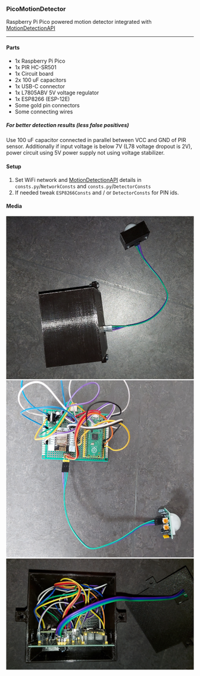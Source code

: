 ### PicoMotionDetector

Raspberry Pi Pico powered motion detector integrated with [MotionDetectionAPI](https://github.com/TheZodiaCC/MotionDetectionAPI)

---

#### Parts
- 1x Raspberry Pi Pico
- 1x PIR HC-SR501
- 1x Circuit board
- 2x 100 uF capacitors
- 1x USB-C connector
- 1x L7805ABV 5V voltage regulator
- 1x ESP8266 (ESP-12E)
- Some gold pin connectors
- Some connecting wires

##### For better detection results (less false positives) 
Use 100 uF capacitor connected in parallel between VCC and GND of PIR sensor.
Additionally if input voltage is below 7V (L78 voltage dropout is 2V), power circuit using 5V power supply not using voltage stabilizer.

#### Setup
1. Set WiFi network and [MotionDetectionAPI](https://github.com/TheZodiaCC/MotionDetectionAPI) details in `consts.py`/`NetworkConsts` and `consts.py`/`DetectorConsts`
2. If needed tweak `ESP8266Consts` and / or `DetectorConsts` for PIN ids.

#### Media
![picomotiondetector_1](https://github.com/TheZodiaCC/PicoMotionDetector/blob/main/media/picomotiondetector_1.jpg)
![picomotiondetector_2](https://github.com/TheZodiaCC/PicoMotionDetector/blob/main/media/picomotiondetector_2.jpg)
![picomotiondetector_3](https://github.com/TheZodiaCC/PicoMotionDetector/blob/main/media/picomotiondetector_3.jpg)
